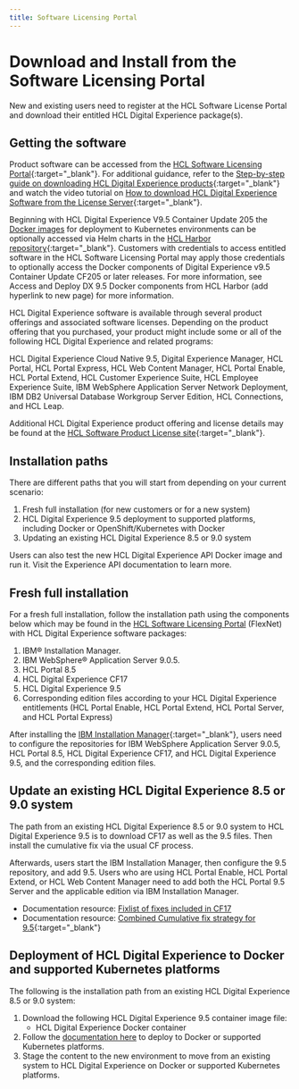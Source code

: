 ```yaml
---
title: Software Licensing Portal
---
```


# Download and Install from the Software Licensing Portal

New and existing users need to register at the HCL Software License Portal and download their entitled HCL Digital Experience package(s).

## Getting the software

Product software can be accessed from the [HCL Software Licensing Portal](https://www.hcltech.com/software/support/release){:target="_blank"}. For additional guidance, refer to the [Step-by-step guide on downloading HCL Digital Experience products](https://support.hcltechsw.com/csm?id=kb_article&sysparm_article=KB0077878){:target="_blank"} and watch the video tutorial on [How to download HCL Digital Experience Software from the License Server](https://youtu.be/ze0ZhLlXwfU){:target="_blank"}.

Beginning with HCL Digital Experience V9.5 Container Update 205 the [Docker images](../docker/index.md) for deployment to Kubernetes environments can be optionally accessed via Helm charts in the [HCL Harbor repository](https://hclcr.io/account/sign-in?redirect_url=/harbor/projects){:target="_blank"}. Customers with credentials to access entitled software in the HCL Software Licensing Portal may apply those credentials to optionally access the Docker components of Digital Experience v9.5 Container Update CF205 or later releases. For more information, see Access and Deploy DX 9.5 Docker components from HCL Harbor (add hyperlink to new page) for more information. 

HCL Digital Experience software is available through several product offerings and associated software licenses. Depending on the product offering that you purchased, your product might include some or all of the following HCL Digital Experience and related programs:

HCL Digital Experience Cloud Native 9.5, Digital Experience Manager, HCL Portal, HCL Portal Express, HCL Web Content Manager, HCL Portal Enable, HCL Portal Extend, HCL Customer Experience Suite, HCL Employee Experience Suite, IBM WebSphere Application Server Network Deployment, IBM DB2 Universal Database Workgroup Server Edition, HCL Connections, and HCL Leap.

Additional HCL Digital Experience product offering and license details may be found at the [HCL Software Product License site](https://www.hcltechsw.com/wps/portal/resources/license-agreements){:target="_blank"}.

## Installation paths

There are different paths that you will start from depending on your current scenario:

1.  Fresh full installation \(for new customers or for a new system\)
2.  HCL Digital Experience 9.5 deployment to supported platforms, including Docker or OpenShift/Kubernetes with Docker
3.  Updating an existing HCL Digital Experience 8.5 or 9.0 system

Users can also test the new HCL Digital Experience API Docker image and run it. Visit the Experience API documentation<!--  [Experience API documentation](../design/api/openapi_overview.md) --> to learn more.

## Fresh full installation

For a fresh full installation, follow the installation path using the components below which may be found in the [HCL Software Licensing Portal](https://www.hcltech.com/software/support/release) \(FlexNet\) with HCL Digital Experience software packages:

1.  IBM® Installation Manager.
2.  IBM WebSphere® Application Server 9.0.5.
3.  HCL Portal 8.5
4.  HCL Digital Experience CF17
5.  HCL Digital Experience 9.5
6.  Corresponding edition files according to your HCL Digital Experience entitlements \(HCL Portal Enable, HCL Portal Extend, HCL Portal Server, and HCL Portal Express\)

After installing the [IBM Installation Manager](https://www.ibm.com/support/knowledgecenter/SSDV2W/im_family_welcome.html){:target="_blank"}, users need to configure the repositories for IBM WebSphere Application Server 9.0.5, HCL Portal 8.5, HCL Digital Experience CF17, and HCL Digital Experience 9.5, and the corresponding edition files.

## Update an existing HCL Digital Experience 8.5 or 9.0 system

The path from an existing HCL Digital Experience 8.5 or 9.0 system to HCL Digital Experience 9.5 is to download CF17 as well as the 9.5 files. Then install the cumulative fix via the usual CF process.

Afterwards, users start the IBM Installation Manager, then configure the 9.5 repository, and add 9.5. Users who are using HCL Portal Enable, HCL Portal Extend, or HCL Web Content Manager need to add both the HCL Portal 9.5 Server and the applicable edition via IBM Installation Manager.

-   Documentation resource: [Fixlist of fixes included in CF17](../../whatsnew/cf17/new_cf17.md)
-   Documentation resource: [Combined Cumulative fix strategy for 9.5](https://help.hcltechsw.com/digital-experience/9.5/dd/getting_the_software95.html){:target="_blank"}

## Deployment of HCL Digital Experience to Docker and supported Kubernetes platforms

The following is the installation path from an existing HCL Digital Experience 8.5 or 9.0 system:

1.  Download the following HCL Digital Experience 9.5 container image file:
    -   HCL Digital Experience Docker container
2.  Follow the [documentation here](../docker/index.md) to deploy to Docker or supported Kubernetes platforms.
3.  Stage the content to the new environment to move from an existing system to HCL Digital Experience on Docker or supported Kubernetes platforms.

<!-- ???info "Related information:"
    -   [Experience API documentation](../design/api/openapi_overview.md) -->
